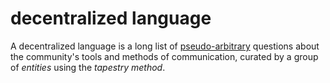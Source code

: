 decentralized language
=====

A decentralized language is a long list of [pseudo-arbitrary](pseudoAbitrary.md) questions about the community's tools and methods of communication, curated by a group of *entities* using the *tapestry method*.
